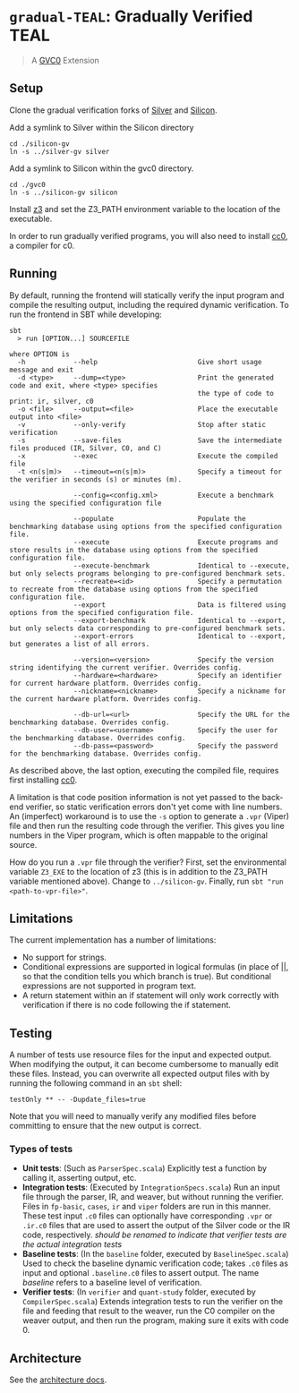 # `gradual-TEAL`: Gradually Verified TEAL
> A [GVC0](https://github.com/gradual-verification/gvc0) Extension

## Setup

Clone the gradual verification forks of [Silver](https://github.com/gradual-verification/silver-gv)
and [Silicon](https://github.com/gradual-verification/silicon-gv).

Add a symlink to Silver within the Silicon directory

```
cd ./silicon-gv
ln -s ../silver-gv silver
```

Add a symlink to Silicon within the gvc0 directory.

```
cd ./gvc0
ln -s ../silicon-gv silicon
```

Install [z3](https://github.com/Z3Prover/z3/releases) and set the Z3_PATH environment variable to the location of the
executable.

In order to run gradually verified programs, you will also need to
install [cc0](https://bitbucket.org/c0-lang/docs/wiki/Downloads), a compiler for c0.

## Running

By default, running the frontend will statically verify the input program and compile the resulting output, including
the required dynamic verification. To run the frontend in SBT while developing:

```
sbt
  > run [OPTION...] SOURCEFILE
  
where OPTION is
  -h            --help                         Give short usage message and exit
  -d <type>     --dump=<type>                  Print the generated code and exit, where <type> specifies
                                               the type of code to print: ir, silver, c0
  -o <file>     --output=<file>                Place the executable output into <file>
  -v            --only-verify                  Stop after static verification
  -s            --save-files                   Save the intermediate files produced (IR, Silver, C0, and C)
  -x            --exec                         Execute the compiled file
  -t <n(s|m)>   --timeout=<n(s|m)>             Specify a timeout for the verifier in seconds (s) or minutes (m).

                --config=<config.xml>          Execute a benchmark using the specified configuration file

                --populate                     Populate the benchmarking database using options from the specified configuration file.
                --execute                      Execute programs and store results in the database using options from the specified configuration file.
                --execute-benchmark            Identical to --execute, but only selects programs belonging to pre-configured benchmark sets.
                --recreate=<id>                Specify a permutation to recreate from the database using options from the specified configuration file.
                --export                       Data is filtered using options from the specified configuration file.
                --export-benchmark             Identical to --export, but only selects data corresponding to pre-configured benchmark sets.
                --export-errors                Identical to --export, but generates a list of all errors. 
                
                --version=<version>            Specify the version string identifying the current verifier. Overrides config.
                --hardware=<hardware>          Specify an identifier for current hardware platform. Overrides config.
                --nickname=<nickname>          Specify a nickname for the current hardware platform. Overrides config.
                
                --db-url=<url>                 Specify the URL for the benchmarking database. Overrides config.
                --db-user=<username>           Specify the user for the benchmarking database. Overrides config.
                --db-pass=<password>           Specify the password for the benchmarking database. Overrides config.
```

As described above, the last option, executing the compiled file, requires first
installing [cc0](https://bitbucket.org/c0-lang/docs/wiki/Downloads).

A limitation is that code position information is not yet passed to the back-end verifier, so static verification errors
don't yet come with line numbers. An (imperfect) workaround is to use the `-s` option to generate a `.vpr` (Viper) file
and then run the resulting code through the verifier. This gives you line numbers in the Viper program, which is often
mappable to the original source.

How do you run a `.vpr` file through the verifier? First, set the environmental variable `Z3_EXE` to the location of
z3 (this is in addition to the Z3_PATH variable mentioned above). Change to `../silicon-gv`. Finally,
run `sbt "run <path-to-vpr-file>"`.

## Limitations

The current implementation has a number of limitations:

* No support for strings.
* Conditional expressions are supported in logical formulas (in place of ||, so that the condition tells you which
  branch is true). But conditional expressions are not supported in program text.
* A return statement within an if statement will only work correctly with verification if there is no code following the
  if statement.

## Testing

A number of tests use resource files for the input and expected output. When modifying the output, it can become
cumbersome to manually edit these files. Instead, you can overwrite all expected output files with by running the
following command in an `sbt` shell:

    testOnly ** -- -Dupdate_files=true

Note that you will need to manually verify any modified files before committing to ensure that the new output is
correct.

### Types of tests

- **Unit tests**: (Such as `ParserSpec.scala`) Explicitly test a function by calling it, asserting output, etc.
- **Integration tests**: (Executed by `IntegrationSpecs.scala`) Run an input file through the parser, IR, and weaver,
  but without running the verifier. Files in `fp-basic`, `cases`, `ir` and `viper` folders are run in this manner. These
  test input `.c0` files can optionally have corresponding `.vpr` or `.ir.c0` files that are used to assert the output
  of the Silver code or the IR code, respectively. *should be renamed to indicate that verifier tests are the actual
  integration tests*
- **Baseline tests**: (In the `baseline` folder, executed by `BaselineSpec.scala`) Used to check the baseline dynamic
  verification code; takes `.c0` files as input and optional `.baseline.c0` files to assert output. The name *baseline*
  refers to a baseline level of verification.
- **Verifier tests**:  (In `verifier` and `quant-study` folder, executed by `CompilerSpec.scala`) Extends integration
  tests to run the verifier on the file and feeding that result to the weaver, run the C0 compiler on the weaver output,
  and then run the program, making sure it exits with code 0.

## Architecture

See the [architecture docs](docs/).
